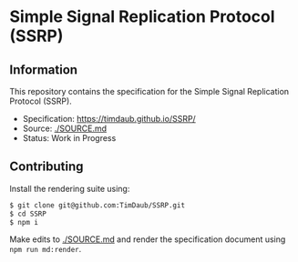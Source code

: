# Simple Signal Replication Protocol (SSRP)

## Information

This repository contains the specification for the Simple Signal Replication Protocol (SSRP).

- Specification: https://timdaub.github.io/SSRP/
- Source: [./SOURCE.md](./SOURCE.md)
- Status: Work in Progress

## Contributing
Install the rendering suite using:

```bash
$ git clone git@github.com:TimDaub/SSRP.git
$ cd SSRP
$ npm i
```

Make edits to [./SOURCE.md](./SOURCE.md) and render the specification document using `npm run md:render`.
